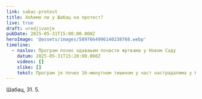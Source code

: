 ```yaml
---
link: sabac-protest
title: Хоћемо ли у Шабац на протест?
live: true
draft: uredjivanje
pubDate: 2025-05-31T15:00:00.000Z
heroImage: '@assets/images/5897664996140238768.webp'
timeline:
  - naslov: Програм почео одавањем почасти жртвама у Новом Саду
    datum: 2025-05-31T15:20:00.000Z
    videos: []
    slike: []
    tekst: Програм је почео 16-минутном тишином у част настрадалима у Новом Саду. Након тога, Шабачки хор је отпевао Химну Србије.
---
```

Шабац, 31. 5.
